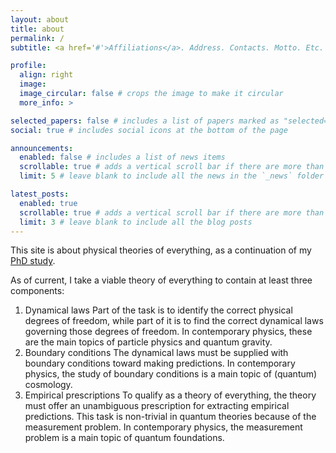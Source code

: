 ```yaml
---
layout: about
title: about
permalink: /
subtitle: <a href='#'>Affiliations</a>. Address. Contacts. Motto. Etc.

profile:
  align: right
  image: 
  image_circular: false # crops the image to make it circular
  more_info: >

selected_papers: false # includes a list of papers marked as "selected={true}"
social: true # includes social icons at the bottom of the page

announcements:
  enabled: false # includes a list of news items
  scrollable: true # adds a vertical scroll bar if there are more than 3 news items
  limit: 5 # leave blank to include all the news in the `_news` folder

latest_posts:
  enabled: true
  scrollable: true # adds a vertical scroll bar if there are more than 3 new posts items
  limit: 3 # leave blank to include all the blog posts
---
```


This site is about physical theories of everything, as a continuation of my [PhD study](http://hdl.handle.net/10012/19734).

As of current, I take a viable theory of everything to contain at least three components: 

1. Dynamical laws
Part of the task is to identify the correct physical degrees of freedom, while part of it is to find the correct dynamical laws governing those degrees of freedom. In contemporary physics, these are the main topics of particle physics and quantum gravity.
2. Boundary conditions
The dynamical laws must be supplied with boundary conditions toward making predictions. In contemporary physics, the study of boundary conditions is a main topic of (quantum) cosmology.
3. Empirical prescriptions
To qualify as a theory of everything, the theory must offer an unambiguous prescription for extracting empirical predictions. This task is non-trivial in quantum theories because of the measurement problem. In contemporary physics, the measurement problem is a main topic of quantum foundations.


